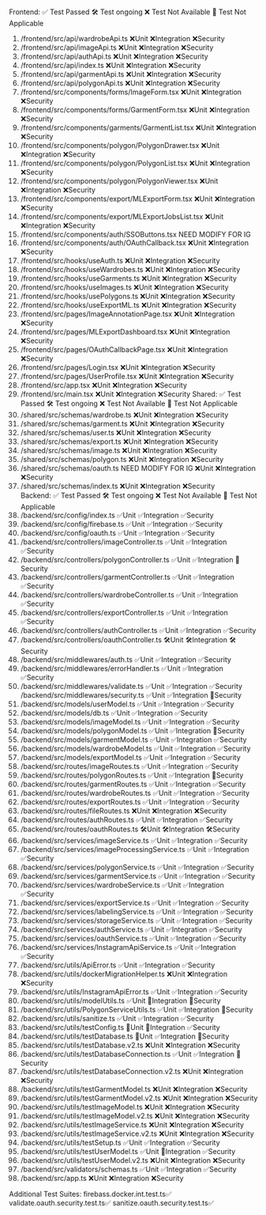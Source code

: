 Frontend:
✅ Test Passed
🛠️ Test ongoing
❌ Test Not Available
🔔 Test Not Applicable
1. /frontend/src/api/wardrobeApi.ts                         ❌Unit ❌Integration ❌Security
2. /frontend/src/api/imageApi.ts                            ❌Unit ❌Integration ❌Security
3. /frontend/src/api/authApi.ts                             ❌Unit ❌Integration ❌Security
4. /frontend/src/api/index.ts                               ❌Unit ❌Integration ❌Security
5. /frontend/src/api/garmentApi.ts                          ❌Unit ❌Integration ❌Security
6. /frontend/src/api/polygonApi.ts                          ❌Unit ❌Integration ❌Security
7. /frontend/src/components/forms/ImageForm.tsx             ❌Unit ❌Integration ❌Security
8. /frontend/src/components/forms/GarmentForm.tsx           ❌Unit ❌Integration ❌Security
9. /frontend/src/components/garments/GarmentList.tsx        ❌Unit ❌Integration ❌Security
10. /frontend/src/components/polygon/PolygonDrawer.tsx      ❌Unit ❌Integration ❌Security
11. /frontend/src/components/polygon/PolygonList.tsx        ❌Unit ❌Integration ❌Security
12. /frontend/src/components/polygon/PolygonViewer.tsx      ❌Unit ❌Integration ❌Security
13. /frontend/src/components/export/MLExportForm.tsx        ❌Unit ❌Integration ❌Security
14. /frontend/src/components/export/MLExportJobsList.tsx    ❌Unit ❌Integration ❌Security
15. /frontend/src/components/auth/SSOButtons.tsx NEED MODIFY FOR IG
16. /frontend/src/components/auth/OAuthCallback.tsx         ❌Unit ❌Integration ❌Security
17. /frontend/src/hooks/useAuth.ts                          ❌Unit ❌Integration ❌Security
18. /frontend/src/hooks/useWardrobes.ts                     ❌Unit ❌Integration ❌Security
19. /frontend/src/hooks/useGarments.ts                      ❌Unit ❌Integration ❌Security
20. /frontend/src/hooks/useImages.ts                        ❌Unit ❌Integration ❌Security
21. /frontend/src/hooks/usePolygons.ts                      ❌Unit ❌Integration ❌Security
22. /frontend/src/hooks/useExportML.ts                      ❌Unit ❌Integration ❌Security
23. /frontend/src/pages/ImageAnnotationPage.tsx             ❌Unit ❌Integration ❌Security
24. /frontend/src/pages/MLExportDashboard.tsx               ❌Unit ❌Integration ❌Security
25. /frontend/src/pages/OAuthCallbackPage.tsx               ❌Unit ❌Integration ❌Security
26. /frontend/src/pages/Login.tsx                           ❌Unit ❌Integration ❌Security
27. /frontend/src/pages/UserProfile.tsx                     ❌Unit ❌Integration ❌Security
28. /frontend/src/app.tsx                                   ❌Unit ❌Integration ❌Security
29. /frontend/src/main.tsx                                  ❌Unit ❌Integration ❌Security
Shared:
✅ Test Passed
🛠️ Test ongoing
❌ Test Not Available
🔔 Test Not Applicable
1. /shared/src/schemas/wardrobe.ts                          ❌Unit ❌Integration ❌Security
2. /shared/src/schemas/garment.ts                           ❌Unit ❌Integration ❌Security
3. /shared/src/schemas/user.ts                              ❌Unit ❌Integration ❌Security
4. /shared/src/schemas/export.ts                            ❌Unit ❌Integration ❌Security
5. /shared/src/schemas/image.ts                             ❌Unit ❌Integration ❌Security
6. /shared/src/schemas/polygon.ts                           ❌Unit ❌Integration ❌Security
7. /shared/src/schemas/oauth.ts NEED MODIFY FOR IG          ❌Unit ❌Integration ❌Security 
8. /shared/src/schemas/index.ts                             ❌Unit ❌Integration ❌Security                          
Backend:
✅ Test Passed
🛠️ Test ongoing
❌ Test Not Available
🔔 Test Not Applicable                                      
1.  /backend/src/config/index.ts                            ✅Unit ✅Integration ✅Security
2.  /backend/src/config/firebase.ts                         ✅Unit ✅Integration ✅Security
3.  /backend/src/config/oauth.ts                            ✅Unit ✅Integration ✅Security
4.  /backend/src/controllers/imageController.ts             ✅Unit ✅Integration ✅Security 
5.  /backend/src/controllers/polygonController.ts           ✅Unit ✅Integration 🔔Security  
6.  /backend/src/controllers/garmentController.ts           ✅Unit ✅Integration ✅Security
7.  /backend/src/controllers/wardrobeController.ts          ✅Unit ✅Integration ✅Security
8.  /backend/src/controllers/exportController.ts            ✅Unit ✅Integration ✅Security
9.  /backend/src/controllers/authController.ts              ✅Unit ✅Integration ✅Security
10. /backend/src/controllers/oauthController.ts             🛠️Unit 🛠️Integration 🛠️Security
11. /backend/src/middlewares/auth.ts                        ✅Unit ✅Integration ✅Security
12. /backend/src/middlewares/errorHandler.ts                ✅Unit ✅Integration ✅Security
13. /backend/src/middlewares/validate.ts                    ✅Unit ✅Integration ✅Security
    /backend/src/middlewares/security.ts                    ✅Unit ✅Integration 🔔Security
14. /backend/src/models/userModel.ts                        ✅Unit ✅Integration ✅Security
15. /backend/src/models/db.ts                               ✅Unit ✅Integration ✅Security
16. /backend/src/models/imageModel.ts                       ✅Unit ✅Integration ✅Security
17. /backend/src/models/polygonModel.ts                     ✅Unit ✅Integration 🔔Security
18. /backend/src/models/garmentModel.ts                     ✅Unit ✅Integration ✅Security
19. /backend/src/models/wardrobeModel.ts                    ✅Unit ✅Integration ✅Security
20. /backend/src/models/exportModel.ts                      ✅Unit ✅Integration ✅Security
21. /backend/src/routes/imageRoutes.ts                      ✅Unit ✅Integration ✅Security
22. /backend/src/routes/polygonRoutes.ts                    ✅Unit ✅Integration 🔔Security
23. /backend/src/routes/garmentRoutes.ts                    ✅Unit ✅Integration ✅Security
24. /backend/src/routes/wardrobeRoutes.ts                   ✅Unit ✅Integration ✅Security
25. /backend/src/routes/exportRoutes.ts                     ✅Unit ✅Integration ✅Security
26. /backend/src/routes/fileRoutes.ts                       ❌Unit ❌Integration ❌Security
27. /backend/src/routes/authRoutes.ts                       ✅Unit ✅Integration ✅Security
28. /backend/src/routes/oauthRoutes.ts                      🛠️Unit 🛠️Integration 🛠️Security
29. /backend/src/services/imageService.ts                   ✅Unit ✅Integration ✅Security
30. /backend/src/services/imageProcessingService.ts         ✅Unit ✅Integration ✅Security
31. /backend/src/services/polygonService.ts                 ✅Unit ✅Integration ✅Security
32. /backend/src/services/garmentService.ts                 ✅Unit ✅Integration ✅Security
33. /backend/src/services/wardrobeService.ts                ✅Unit ✅Integration ✅Security
34. /backend/src/services/exportService.ts                  ✅Unit ✅Integration ✅Security
35. /backend/src/services/labelingService.ts                ✅Unit ✅Integration ✅Security
36. /backend/src/services/storageService.ts                 ✅Unit ✅Integration ✅Security
37. /backend/src/services/authService.ts                    ✅Unit ✅Integration ✅Security
38. /backend/src/services/oauthService.ts                   ✅Unit ✅Integration ✅Security
39. /backend/src/services/InstagramApiService.ts            ✅Unit ✅Integration ✅Security
40. /backend/src/utils/ApiError.ts                          ✅Unit ✅Integration ✅Security
41. /backend/src/utils/dockerMigrationHelper.ts             ❌Unit ❌Integration ❌Security
42. /backend/src/utils/InstagramApiError.ts                 ✅Unit ✅Integration ✅Security
43. /backend/src/utils/modelUtils.ts                        ✅Unit 🔔Integration 🔔Security
44. /backend/src/utils/PolygonServiceUtils.ts               ✅Unit ✅Integration 🔔Security
45. /backend/src/utils/sanitize.ts                          ✅Unit ✅Integration ✅Security
46. /backend/src/utils/testConfig.ts                        🔔Unit 🔔Integration ✅Security
47. /backend/src/utils/testDatabase.ts                      🔔Unit ✅Integration 🔔Security
48. /backend/src/utils/testDatabase.v2.ts                   ❌Unit ❌Integration ❌Security
49. /backend/src/utils/testDatabaseConnection.ts            ✅Unit ✅Integration 🔔Security
50. /backend/src/utils/testDatabaseConnection.v2.ts         ❌Unit ❌Integration ❌Security
51. /backend/src/utils/testGarmentModel.ts                  ❌Unit ❌Integration ❌Security
52. /backend/src/utils/testGarmentModel.v2.ts               ❌Unit ❌Integration ❌Security
53. /backend/src/utils/testImageModel.ts                    ❌Unit ❌Integration ❌Security
54. /backend/src/utils/testImageModel.v2.ts                 ❌Unit ❌Integration ❌Security
57. /backend/src/utils/testImageService.ts                  ❌Unit ❌Integration ❌Security
58. /backend/src/utils/testImageService.v2.ts               ❌Unit ❌Integration ❌Security
59. /backend/src/utils/testSetup.ts                         ✅Unit ✅Integration ✅Security
60. /backend/src/utils/testUserModel.ts                     ✅Unit 🔔Integration ✅Security
61. /backend/src/utils/testUserModel.v2.ts                  ❌Unit ❌Integration ❌Security
60. /backend/src/validators/schemas.ts                      ✅Unit ✅Integration ✅Security
61. /backend/src/app.ts                                     ❌Unit ❌Integration ❌Security

Additional Test Suites:
firebass.docker.int.test.ts✅
validate.oauth.security.test.ts✅
sanitize.oauth.security.test.ts✅






